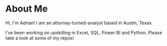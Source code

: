 # About Me

Hi, I'm Adrian! I am an attorney-turned-analyst based in Austin, Texas. 

I've been working on upskilling in Excel, SQL, Power BI and Python. Please take a look at some of my repos!
